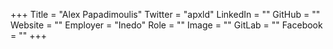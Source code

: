 +++
Title = "Alex Papadimoulis"
Twitter = "apxld"
LinkedIn = ""
GitHub = ""
Website = ""
Employer = "Inedo"
Role = ""
Image = ""
GitLab = ""
Facebook = ""
+++
